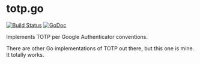 # totp.go

[![Build Status](https://travis-ci.org/tristanwietsma/totp.go.svg)](https://travis-ci.org/tristanwietsma/totp.go) [![GoDoc](https://godoc.org/github.com/tristanwietsma/totp.go?status.svg)](https://godoc.org/github.com/tristanwietsma/totp.go)

Implements TOTP per Google Authenticator conventions.

There are other Go implementations of TOTP out there, but this one is mine. It totally works.
